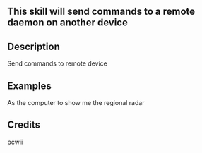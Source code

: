 ## This skill will send commands to a remote daemon on another device

## Description 
Send commands to remote device

## Examples 
As the computer to show me the regional radar

## Credits 
pcwii

